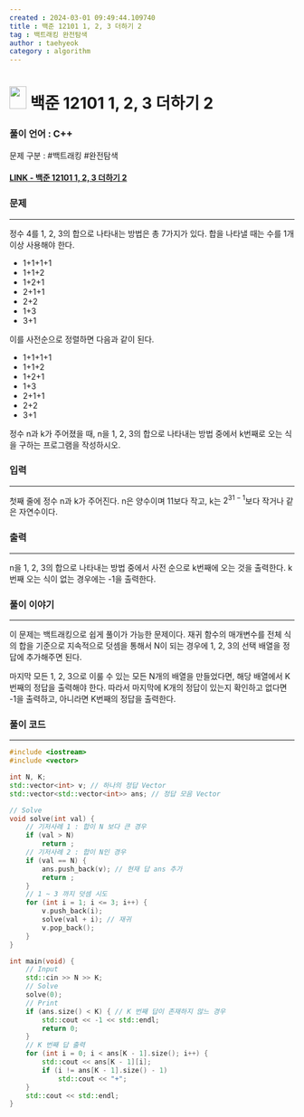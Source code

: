 ```yaml
---
created : 2024-03-01 09:49:44.109740
title : 백준 12101 1, 2, 3 더하기 2
tag : 백트래킹 완전탐색
author : taehyeok
category : algorithm
---
```

# <img src="https://d2gd6pc034wcta.cloudfront.net/tier/10.svg" width="30" height="40"> 백준 12101 1, 2, 3 더하기 2


### 풀이 언어 : C++

문제 구분 : #백트래킹 #완전탐색
#### [LINK - 백준 12101 1, 2, 3 더하기 2](https://www.acmicpc.net/problem/12101)

### 문제

<hr>


정수 4를 1, 2, 3의 합으로 나타내는 방법은 총 7가지가 있다. 합을 나타낼 때는 수를 1개 이상 사용해야 한다.

- 1+1+1+1
- 1+1+2
- 1+2+1
- 2+1+1
- 2+2
- 1+3
- 3+1

이를 사전순으로 정렬하면 다음과 같이 된다.

- 1+1+1+1
- 1+1+2
- 1+2+1
- 1+3
- 2+1+1
- 2+2
- 3+1

정수 n과 k가 주어졌을 때, n을 1, 2, 3의 합으로 나타내는 방법 중에서 k번째로 오는 식을 구하는 프로그램을 작성하시오.

### 입력

<hr>


첫째 줄에 정수 n과 k가 주어진다. n은 양수이며 11보다 작고, k는 $2^{31-1}$보다 작거나 같은 자연수이다.
### 출력

<hr>


n을 1, 2, 3의 합으로 나타내는 방법 중에서 사전 순으로 k번째에 오는 것을 출력한다. k번째 오는 식이 없는 경우에는 -1을 출력한다.
### 풀이 이야기

<hr>


이 문제는 백트래킹으로 쉽게 풀이가 가능한 문제이다. 재귀 함수의 매개변수를 전체 식의 합을 기준으로 지속적으로 덧셈을 통해서 N이 되는 경우에 1, 2, 3의 선택 배열을 정답에 추가해주면 된다.

마지막 모든 1, 2, 3으로 이룰 수 있는 모든 N개의 배열을 만들었다면, 해당 배열에서 K번째의 정답을 출력해야 한다. 따라서 마지막에 K개의 정답이 있는지 확인하고 없다면 -1을 출력하고, 아니라면 K번째의 정답을 출력한다.

### 풀이 코드

<hr>


``` c++
#include <iostream>
#include <vector>

int N, K;
std::vector<int> v; // 하나의 정답 Vector
std::vector<std::vector<int>> ans; // 정답 모음 Vector

// Solve
void solve(int val) {
    // 기저사례 1 : 합이 N 보다 큰 경우
    if (val > N)
        return ;
    // 기저사례 2 : 합이 N인 경우
    if (val == N) {
        ans.push_back(v); // 현재 답 ans 추가
        return ;
    }
    // 1 ~ 3 까지 덧셈 시도
    for (int i = 1; i <= 3; i++) {
        v.push_back(i);
        solve(val + i); // 재귀
        v.pop_back();
    }
}

int main(void) {
    // Input
    std::cin >> N >> K;
    // Solve
    solve(0);
    // Print
    if (ans.size() < K) { // K 번째 답이 존재하지 않느 경우
        std::cout << -1 << std::endl;
        return 0;
    }
    // K 번째 답 출력
    for (int i = 0; i < ans[K - 1].size(); i++) {
        std::cout << ans[K - 1][i];
        if (i != ans[K - 1].size() - 1)
            std::cout << "+";
    }
    std::cout << std::endl;
}
```
